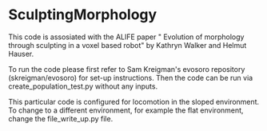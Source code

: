 # SculptingMorphology

This code is assosiated with the ALIFE paper " Evolution  of  morphology  through  sculpting  in  a  voxel  based  robot" by Kathryn Walker and Helmut Hauser.

To run the code please first refer to Sam Kreigman's evosoro repository (skreigman/evosoro) for set-up instructions.
Then the code can be run via create_population_test.py without any inputs.

This particular code is configured for locomotion in the sloped environment. To change to a different environment, for example the flat environment, change the file_write_up.py file.

